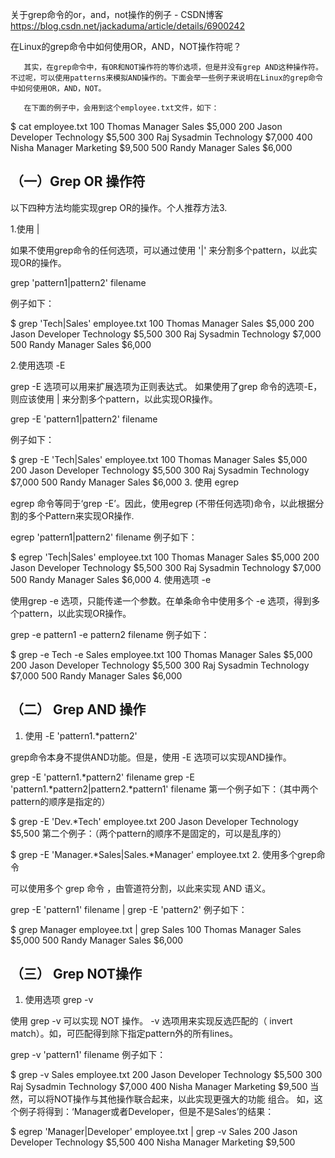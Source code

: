 关于grep命令的or，and，not操作的例子 - CSDN博客 https://blog.csdn.net/jackaduma/article/details/6900242

在Linux的grep命令中如何使用OR，AND，NOT操作符呢？

       其实，在grep命令中，有OR和NOT操作符的等价选项，但是并没有grep AND这种操作符。不过呢，可以使用patterns来模拟AND操作的。下面会举一些例子来说明在Linux的grep命令中如何使用OR，AND，NOT。

       在下面的例子中，会用到这个employee.txt文件，如下：


$ cat employee.txt
100  Thomas  Manager    Sales       $5,000
200  Jason   Developer  Technology  $5,500
300  Raj     Sysadmin   Technology  $7,000
400  Nisha   Manager    Marketing   $9,500
500  Randy   Manager    Sales       $6,000

## （一）Grep OR 操作符

以下四种方法均能实现grep OR的操作。个人推荐方法3.

1.使用 \|

如果不使用grep命令的任何选项，可以通过使用 '\|' 来分割多个pattern，以此实现OR的操作。


grep 'pattern1\|pattern2' filename

例子如下：

$ grep 'Tech\|Sales' employee.txt
100  Thomas  Manager    Sales       $5,000
200  Jason   Developer  Technology  $5,500
300  Raj     Sysadmin   Technology  $7,000
500  Randy   Manager    Sales       $6,000

2.使用选项 -E

grep -E 选项可以用来扩展选项为正则表达式。 如果使用了grep 命令的选项-E，则应该使用 | 来分割多个pattern，以此实现OR操作。

 grep -E 'pattern1|pattern2' filename

例子如下：

$ grep -E 'Tech|Sales' employee.txt
100  Thomas  Manager    Sales       $5,000
200  Jason   Developer  Technology  $5,500
300  Raj     Sysadmin   Technology  $7,000
500  Randy   Manager    Sales       $6,000
3. 使用 egrep

egrep 命令等同于‘grep -E’。因此，使用egrep (不带任何选项)命令，以此根据分割的多个Pattern来实现OR操作.


egrep 'pattern1|pattern2' filename
例子如下：


$ egrep 'Tech|Sales' employee.txt
100  Thomas  Manager    Sales       $5,000
200  Jason   Developer  Technology  $5,500
300  Raj     Sysadmin   Technology  $7,000
500  Randy   Manager    Sales       $6,000
4. 使用选项 -e

使用grep -e 选项，只能传递一个参数。在单条命令中使用多个 -e 选项，得到多个pattern，以此实现OR操作。


grep -e pattern1 -e pattern2 filename
例子如下：


$ grep -e Tech -e Sales employee.txt
100  Thomas  Manager    Sales       $5,000
200  Jason   Developer  Technology  $5,500
300  Raj     Sysadmin   Technology  $7,000
500  Randy   Manager    Sales       $6,000

## （二） Grep AND 操作
1. 使用 -E 'pattern1.*pattern2'

grep命令本身不提供AND功能。但是，使用 -E 选项可以实现AND操作。


grep -E 'pattern1.*pattern2' filename
grep -E 'pattern1.*pattern2|pattern2.*pattern1' filename
第一个例子如下：（其中两个pattern的顺序是指定的）


$ grep -E 'Dev.*Tech' employee.txt
200  Jason   Developer  Technology  $5,500
第二个例子：（两个pattern的顺序不是固定的，可以是乱序的）


$ grep -E 'Manager.*Sales|Sales.*Manager' employee.txt
2. 使用多个grep命令

可以使用多个 grep 命令 ，由管道符分割，以此来实现 AND 语义。


grep -E 'pattern1' filename | grep -E 'pattern2'
例子如下：


$ grep Manager employee.txt | grep Sales
100  Thomas  Manager    Sales       $5,000
500  Randy   Manager    Sales       $6,000

## （三） Grep NOT操作

1. 使用选项 grep -v

使用 grep -v 可以实现 NOT 操作。 -v 选项用来实现反选匹配的（ invert match）。如，可匹配得到除下指定pattern外的所有lines。


grep -v 'pattern1' filename
例子如下：


$ grep -v Sales employee.txt
200  Jason   Developer  Technology  $5,500
300  Raj     Sysadmin   Technology  $7,000
400  Nisha   Manager    Marketing   $9,500
当然，可以将NOT操作与其他操作联合起来，以此实现更强大的功能 组合。
如，这个例子将得到：‘Manager或者Developer，但是不是Sales’的结果：


$ egrep 'Manager|Developer' employee.txt | grep -v Sales
200  Jason   Developer  Technology  $5,500
400  Nisha   Manager    Marketing   $9,500